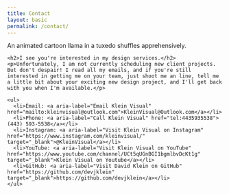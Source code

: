 ```yaml
---
title: Contact
layout: basic
permalink: /contact/
---
```

<article class="row  content  white">
  <div class="col-12  no-padding-heading">
    <object style="height: 250px" data="{{ "/img/llamas/llama-fancy.svg" | relative_url }}" type="image/svg+xml">An animated cartoon llama in a tuxedo shuffles apprehensively.</object>

    <h2>I see you're interested in my design services.</h2>
    <p>Unfortunately, I am not currently scheduling new client projects. But don't despair! I read all my emails, and if you're still interested in getting me on your team, just shoot me an line, tell me a little bit about your exciting new design project, and I'll get back with you when I'm available.</p>

    <ul>
      <li>Email: <a aria-label="Email Klein Visual" href="mailto:kleinvisual@outlook.com">KleinVisual@Outlook.com</a></li>
      <li>Phone: <a aria-label="Call Klein Visual" href="tel:4435935538">(443) 593-5538</a></li>
      <li>Instagram: <a aria-label="Visit Klein Visual on Instagram" href="https://www.instagram.com/kleinvisual/" target="_blank">@KleinVisual</a></li>
      <li>YouTube: <a aria-label="Visit Klein Visual on YouTube" href="https://www.youtube.com/channel/UCt5qUGnBGI1bgmlbvDcKt1g" target="_blank">Klein Visual on Youtube</a></li>
      <li>GitHub: <a aria-label="Visit David Klein on GitHub" href="https://github.com/devjklein" target="_blank">https://github.com/devjklein</a></li>
    </ul>
  </div>
</article>